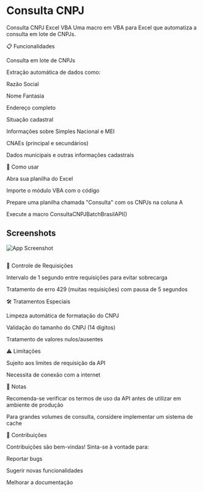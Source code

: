 
# Consulta CNPJ

Consulta CNPJ Excel VBA
Uma macro em VBA para Excel que automatiza a consulta em lote de CNPJs.


📋 Funcionalidades

Consulta em lote de CNPJs

Extração automática de dados como:

Razão Social

Nome Fantasia

Endereço completo

Situação cadastral

Informações sobre Simples Nacional e MEI

CNAEs (principal e secundários)

Dados municipais e outras informações cadastrais



🚀 Como usar

Abra sua planilha do Excel

Importe o módulo VBA com o código

Prepare uma planilha chamada "Consulta" com os CNPJs na coluna A

Execute a macro ConsultaCNPJBatchBrasilAPI()

## Screenshots

![App Screenshot](https://i.imgur.com/fp9TEnT.png)


## 

🚦 Controle de Requisições

Intervalo de 1 segundo entre requisições para evitar sobrecarga

Tratamento de erro 429 (muitas requisições) com pausa de 5 segundos



🛠️ Tratamentos Especiais

Limpeza automática de formatação do CNPJ

Validação do tamanho do CNPJ (14 dígitos)

Tratamento de valores nulos/ausentes


⚠️ Limitações

Sujeito aos limites de requisição da API

Necessita de conexão com a internet

📝 Notas

Recomenda-se verificar os termos de uso da API antes de utilizar em ambiente de produção

Para grandes volumes de consulta, considere implementar um sistema de cache

🤝 Contribuições

Contribuições são bem-vindas! Sinta-se à vontade para:

Reportar bugs

Sugerir novas funcionalidades

Melhorar a documentação
